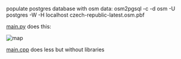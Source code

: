 populate postgres database with osm data:
osm2pgsql -c -d osm -U postgres -W -H localhost czech-republic-latest.osm.pbf

[main.py](main.py) does this:

![map](https://user-images.githubusercontent.com/24635770/232729541-d06f9153-d457-4ac5-b8f4-9639af4e27c1.png)

[main.cpp](main.cpp) does less but without libraries
